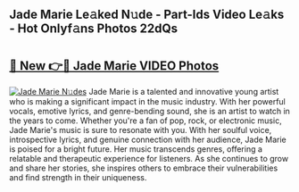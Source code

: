 ## Jade Marie Le𝚊ked N𝚞de - Part-Ids Video Le𝚊ks - Hot Onlyf𝚊ns Photos 22dQs

# <h2><a href="http://ac34154.deff.icu/?id=Jade+Marie">🔗 New 👉🔴 Jade Marie VIDEO Photos</a></h2>

[![Jade Marie N𝚞des](https://i.imgur.com/rIISA9y.gif)](http://ac34154.deff.icu/?id=Jade+Marie)
Jade Marie is a talented and innovative young artist who is making a significant impact in the music industry. With her powerful vocals, emotive lyrics, and genre-bending sound, she is an artist to watch in the years to come. Whether you're a fan of pop, rock, or electronic music, Jade Marie's music is sure to resonate with you. With her soulful voice, introspective lyrics, and genuine connection with her audience, Jade Marie is poised for a bright future. Her music transcends genres, offering a relatable and therapeutic experience for listeners. As she continues to grow and share her stories, she inspires others to embrace their vulnerabilities and find strength in their uniqueness.
